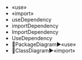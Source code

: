 - «use»
- «import»
- useDependency
- importDependency
- ImportDependency
- UseDependency
- 📌PackageDiagram▶️«use»
- 📌ClassDiagram▶️«import»